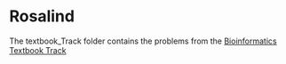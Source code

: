 Rosalind
========

The textbook_Track folder contains the problems from the [Bioinformatics Textbook Track](http://rosalind.info/problems/list-view/?location=bioinformatics-textbook-track)
